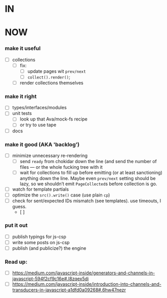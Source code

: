 # IN

# NOW
### make it useful
- [ ] collections
    - [ ] fix:
        - [ ] update pages wit `prev/next`
        - [ ] `collect().render()`;
    - [ ] render collections themselves
    
### make it right
- [ ] types/interfaces/modules
- [ ] unit tests
    - [ ] look up that Ava/mock-fs recipe
    - [ ] or try to use tape
- [ ] docs

### make it good (AKA 'backlog')
- [ ] minimize unnecessary re-rendering
    - [ ] send `ready` from chokidar down the line (and send the number of files — or the whole fucking tree with it
    - [ ] wait for collections to fill up before emitting (or at least sanctioning) anything down the line. Maybe even `prev/next` setting should be lazy, so we shouldn’t emit `PageCollected`s before collection is go.
- [ ] watch for template partials
- [ ] optimize the `src().write()` case (use plain `cp`)
- [ ] check for sent/expected IDs mismatch (see templates). use timeouts, I guess.
    - [ ] 

### put it out
- [ ] publish typings for js-csp
- [ ] write some posts on js-csp
- [ ] publish (and publicize?) the engine

### Read up:
- [ ] https://medium.com/javascript-inside/generators-and-channels-in-javascript-594f2cf9c16e#.l8zqex5di
- [ ] https://medium.com/javascript-inside/introduction-into-channels-and-transducers-in-javascript-a1dfd0a09268#.6hw47nezr
